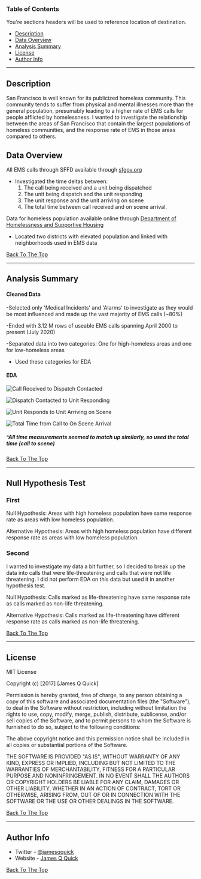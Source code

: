 ### Table of Contents
You're sections headers will be used to reference location of destination.

- [Description](#description)
- [Data Overview](#data-overview)
- [Analysis Summary](#analysis-summary)
- [License](#license)
- [Author Info](#author-info)

---

## Description

San Francisco is well known for its publicized homeless community. This community tends to suffer from physical and mental illnesses more than the general population, presumably leading to a higher rate of EMS calls for people afflicted by homelessness. I wanted to investigate the relationship between the areas of San Francisco that contain the largest populations of homeless communities, and the response rate of EMS in those areas compared to others. 

## Data Overview

All EMS calls through SFFD available through [sfgov.org](https://data.sfgov.org/Public-Safety/Fire-Department-Calls-for-Service/nuek-vuh3)
- Investigated the time deltas between: 
    1. The call being received and a unit being dispatched 
    2. The unit being dispatch and the unit responding 
    3. The unit response and the unit arriving on scene
    4. The total time between call received and on scene arrival.

Data for homeless population available online through [Department of Homelessness and Supportive Housing](https://hsh.sfgov.org/about/research-and-reports/san-francisco-homeless-point-in-time-count-reports/)
- Located two districts with elevated population and linked with neighborhoods used in EMS data

[Back To The Top](#read-me-template)

---

## Analysis Summary

#### Cleaned Data
-Selected only 'Medical Incidents' and 'Alarms' to investigate as they would be most influenced and made up the vast majority of EMS calls (~80%)

-Ended with 3.12 M rows of useable EMS calls spanning April 2000 to present (July 2020)

-Separated data into two categories: One for high-homeless areas and one for low-homeless areas
 
- Used these categories for EDA

#### EDA
![Call Received to Dispatch Contacted](/Call_to_Disp.png)

![Dispatch Contacted to Unit Responding](/Disp_to_Resp.png)

![Unit Responds to Unit Arriving on Scene](/Resp_to_Scene.png)

![Total Time from Call to On Scene Arrival](/Call_to_Scene.png)

##### ^All time measurements seemed to match up similarly, so used the total time (call to scene)

[Back To The Top](#read-me-template)

---

## Null Hypothesis Test
### First
Null Hypothesis: Areas with high homeless population have same response rate as areas with low homeless population.

Alternative Hypothesis: Areas with high homeless population have different response rate as areas with low homeless population.

### Second
I wanted to investigate my data a bit further, so I decided to break up the data into calls that were life-threatening and calls that were not life threatening. I did not perform EDA on this data but used it in another hypothesis test.

Null Hypothesis: Calls marked as life-threatening have same response rate as calls marked as non-life threatening.

Alternative Hypothesis: Calls marked as life-threatening have different response rate as calls marked as non-life threatening.


[Back To The Top](#read-me-template)

---

## License

MIT License

Copyright (c) [2017] [James Q Quick]

Permission is hereby granted, free of charge, to any person obtaining a copy
of this software and associated documentation files (the "Software"), to deal
in the Software without restriction, including without limitation the rights
to use, copy, modify, merge, publish, distribute, sublicense, and/or sell
copies of the Software, and to permit persons to whom the Software is
furnished to do so, subject to the following conditions:

The above copyright notice and this permission notice shall be included in all
copies or substantial portions of the Software.

THE SOFTWARE IS PROVIDED "AS IS", WITHOUT WARRANTY OF ANY KIND, EXPRESS OR
IMPLIED, INCLUDING BUT NOT LIMITED TO THE WARRANTIES OF MERCHANTABILITY,
FITNESS FOR A PARTICULAR PURPOSE AND NONINFRINGEMENT. IN NO EVENT SHALL THE
AUTHORS OR COPYRIGHT HOLDERS BE LIABLE FOR ANY CLAIM, DAMAGES OR OTHER
LIABILITY, WHETHER IN AN ACTION OF CONTRACT, TORT OR OTHERWISE, ARISING FROM,
OUT OF OR IN CONNECTION WITH THE SOFTWARE OR THE USE OR OTHER DEALINGS IN THE
SOFTWARE.

[Back To The Top](#read-me-template)

---

## Author Info

- Twitter - [@jamesqquick](https://twitter.com/jamesqquick)
- Website - [James Q Quick](https://jamesqquick.com)

[Back To The Top](#read-me-template)


